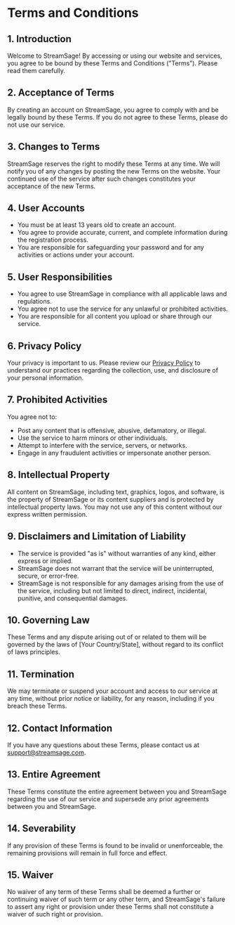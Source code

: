 # Terms and Conditions

## 1. Introduction

Welcome to StreamSage! By accessing or using our website and services, you agree to be bound by these Terms and Conditions ("Terms"). Please read them carefully.

## 2. Acceptance of Terms

By creating an account on StreamSage, you agree to comply with and be legally bound by these Terms. If you do not agree to these Terms, please do not use our service.

## 3. Changes to Terms

StreamSage reserves the right to modify these Terms at any time. We will notify you of any changes by posting the new Terms on the website. Your continued use of the service after such changes constitutes your acceptance of the new Terms.

## 4. User Accounts

- You must be at least 13 years old to create an account.
- You agree to provide accurate, current, and complete information during the registration process.
- You are responsible for safeguarding your password and for any activities or actions under your account.

## 5. User Responsibilities

- You agree to use StreamSage in compliance with all applicable laws and regulations.
- You agree not to use the service for any unlawful or prohibited activities.
- You are responsible for all content you upload or share through our service.

## 6. Privacy Policy

Your privacy is important to us. Please review our [Privacy Policy](#) to understand our practices regarding the collection, use, and disclosure of your personal information.

## 7. Prohibited Activities

You agree not to:

- Post any content that is offensive, abusive, defamatory, or illegal.
- Use the service to harm minors or other individuals.
- Attempt to interfere with the service, servers, or networks.
- Engage in any fraudulent activities or impersonate another person.

## 8. Intellectual Property

All content on StreamSage, including text, graphics, logos, and software, is the property of StreamSage or its content suppliers and is protected by intellectual property laws. You may not use any of this content without our express written permission.

## 9. Disclaimers and Limitation of Liability

- The service is provided "as is" without warranties of any kind, either express or implied.
- StreamSage does not warrant that the service will be uninterrupted, secure, or error-free.
- StreamSage is not responsible for any damages arising from the use of the service, including but not limited to direct, indirect, incidental, punitive, and consequential damages.

## 10. Governing Law

These Terms and any dispute arising out of or related to them will be governed by the laws of [Your Country/State], without regard to its conflict of laws principles.

## 11. Termination

We may terminate or suspend your account and access to our service at any time, without prior notice or liability, for any reason, including if you breach these Terms.

## 12. Contact Information

If you have any questions about these Terms, please contact us at support@streamsage.com.

## 13. Entire Agreement

These Terms constitute the entire agreement between you and StreamSage regarding the use of our service and supersede any prior agreements between you and StreamSage.

## 14. Severability

If any provision of these Terms is found to be invalid or unenforceable, the remaining provisions will remain in full force and effect.

## 15. Waiver

No waiver of any term of these Terms shall be deemed a further or continuing waiver of such term or any other term, and StreamSage's failure to assert any right or provision under these Terms shall not constitute a waiver of such right or provision.
